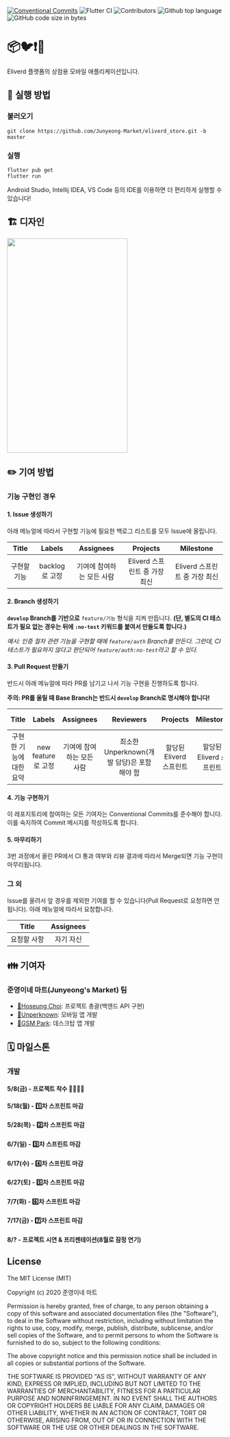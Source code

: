 [![Conventional Commits](https://img.shields.io/badge/Conventional%20Commits-1.0.0-yellow.svg)](https://conventionalcommits.org)
![Flutter CI](https://github.com/Junyeong-Market/eliverd_store/workflows/Flutter%20CI/badge.svg)
![Contributors](https://img.shields.io/badge/Contributors-Hoseung_Choi,_Unperknown,_GSM_Park-blue.svg)
![Github top language](https://img.shields.io/github/languages/top/Junyeong-Market/eliverd_store)
![GitHub code size in bytes](https://img.shields.io/github/languages/code-size/Junyeong-Market/eliverd_store)

# 📦🐦❗🚚

Eliverd 플랫폼의 상점용 모바일 애플리케이션입니다.

## 📲 실행 방법

### 불러오기
```shell script
git clone https://github.com/Junyeong-Market/eliverd_store.git -b master
```

### 실행
```shell script
flutter pub get
flutter run
```

Android Studio, Intellij IDEA, VS Code 등의 IDE를 이용하면 더 편리하게 실행할 수 있습니다!

## 🏗️ 디자인

<img src="doc/images/running_app.gif" width="281.25" height="500.25">

## ✏️ 기여 방법

### 기능 구현인 경우

#### 1. Issue 생성하기

아래 메뉴얼에 따라서 구현할 기능에 필요한 백로그 리스트를 모두 Issue에 올립니다.

| Title | Labels | Assignees | Projects | Milestone |
|:-:|:-:|:-:|:-:|:-:|
| 구현할 기능 | backlog로 고정 | 기여에 참여하는 모든 사람 | Eliverd 스프린트 중 가장 최신 | Eliverd 스프린트 중 가장 최신 |

#### 2. Branch 생성하기

**`develop` Branch를 기반으로** `feature/기능` 형식을 지켜 만듭니다.
**(단, 별도의 CI 테스트가 필요 없는 경우는 뒤에 `:no-test` 키워드를 붙여서 만들도록 합니다.)**

*예시: 인증 절차 관련 기능을 구현할 때에 `feature/auth` Branch를 만든다. 그런데, CI 테스트가 필요하지 않다고 판단되어 `feature/auth:no-test`라고 할 수 있다.*

#### 3. Pull Request 만들기

반드시 아래 메뉴얼에 따라 PR를 남기고 나서 기능 구현을 진행하도록 합니다.

**주의: PR를 올릴 때 Base Branch는 반드시 `develop` Branch로 명시해야 합니다!**

| Title | Labels | Assignees | Reviewers | Projects | Milestone | Linked Issues |
|:-:|:-:|:-:|:-:|:-:|:-:|:-:|
| 구현한 기능에 대한 요약 | new feature로 고정 | 기여에 참여하는 모든 사람 | 최소한 Unperknown(개발 담당)은 포함해야 함 | 할당된 Eliverd 스프린트 | 할당된 Eliverd 스프린트 | 1번 과정에서 만든 모든 Issue(백로그) |

#### 4. 기능 구현하기

이 레포지토리에 참여하는 모든 기여자는 Conventional Commits를 준수해야 합니다. 이를 숙지하여 Commit 메시지를 작성하도록 합니다.

#### 5. 마무리하기

3번 과정에서 올린 PR에서 CI 통과 여부와 리뷰 결과에 따라서 Merge되면 기능 구현이 마무리됩니다.

### 그 외

Issue를 올려서 앞 경우를 제외한 기여를 할 수 있습니다(Pull Request로 요청하면 안됩니다). 아래 메뉴얼에 따라서 요청합니다.

| Title | Assignees |
|:-:|:-:|
| 요청할 사항 | 자기 자신 |

## 👪 기여자

### 준영이네 마트(Junyeong's Market) 팀
- [🔗Hoseung Choi](https://github.com/startergate): 프로젝트 총괄(백엔드 API 구현)
- [🔗Unperknown](https://github.com/Unperknown): 모바일 앱 개발
- [🔗GSM Park](https://github.com/Parkjonghyo): 데스크탑 앱 개발

## 🗓 마일스톤

### 개발
#### 5/8(금) - 프로젝트 착수 👩‍💻👨‍💻
#### 5/18(월) - 1️⃣차 스프린트 마감
#### 5/28(목) - 2️⃣차 스프린트 마감
#### 6/7(일) - 3️⃣차 스프린트 마감
#### 6/17(수) - 4️⃣차 스프린트 마감
#### 6/27(토) - 5️⃣차 스프린트 마감
#### 7/7(화) - 6️⃣차 스프린트 마감
#### 7/17(금) - 7️⃣차 스프린트 마감
#### 8/? - 프로젝트 시연 & 프리젠테이션(8월로 잠정 연기)

## License
 
The MIT License (MIT)

Copyright (c) 2020 준영이네 마트

Permission is hereby granted, free of charge, to any person obtaining a copy of this software and associated documentation files (the "Software"), to deal in the Software without restriction, including without limitation the rights to use, copy, modify, merge, publish, distribute, sublicense, and/or sell copies of the Software, and to permit persons to whom the Software is furnished to do so, subject to the following conditions:

The above copyright notice and this permission notice shall be included in all copies or substantial portions of the Software.

THE SOFTWARE IS PROVIDED "AS IS", WITHOUT WARRANTY OF ANY KIND, EXPRESS OR IMPLIED, INCLUDING BUT NOT LIMITED TO THE WARRANTIES OF MERCHANTABILITY, FITNESS FOR A PARTICULAR PURPOSE AND NONINFRINGEMENT. IN NO EVENT SHALL THE AUTHORS OR COPYRIGHT HOLDERS BE LIABLE FOR ANY CLAIM, DAMAGES OR OTHER LIABILITY, WHETHER IN AN ACTION OF CONTRACT, TORT OR OTHERWISE, ARISING FROM, OUT OF OR IN CONNECTION WITH THE SOFTWARE OR THE USE OR OTHER DEALINGS IN THE SOFTWARE.
